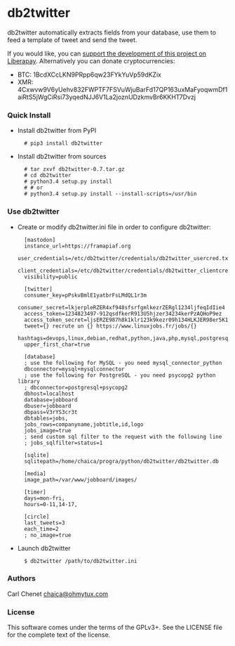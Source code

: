 # db2twitter

db2twitter automatically extracts fields from your database, use them to feed a template of
tweet and send the tweet.

If you would like, you can [support the development of this project on Liberapay](https://liberapay.com/carlchenet/).
Alternatively you can donate cryptocurrencies:

- BTC: 1BcdXCcLKN9PRpp6qw23FYkYuVp59dKZix
- XMR: 4Cxwvw9V6yUehv832FWPTF7FSVuWjuBarFd17QP163uxMaFyoqwmDf1aiRtS5jWgCiRsi73yqedNJJ6V1La2joznUDzkmvBr6KKHT7Dvzj

### Quick Install

* Install db2twitter from PyPI

        # pip3 install db2twitter

* Install db2twitter from sources

        # tar zxvf db2twitter-0.7.tar.gz
        # cd db2twitter
        # python3.4 setup.py install
        # # or
        # python3.4 setup.py install --install-scripts=/usr/bin

### Use db2twitter

* Create or modify db2twitter.ini file in order to configure db2twitter:

        [mastodon]
        instance_url=https://framapiaf.org
        user_credentials=/etc/db2twitter/credentials/db2twitter_usercred.txt
        client_credentials=/etc/db2twitter/credentials/db2twitter_clientcred.txt
        visibility=public

        [twitter]
        consumer_key=pPskvBmlE1yatbrFsLMdQL1r3m
        consumer_secret=lkjerpleRZER4xf948sfsrfgmlkezrZERgl1234ljfeqIdIie4
        access_token=1234823497-912qsdfkerR913U5hjzer34234kerPzAQHoP9ez
        access_token_secret=ljsERZE987h8k1klr123k9kezr09h134HLKJER98er5K1
        tweet={} recrute un {} https://www.linuxjobs.fr/jobs/{}
        hashtags=devops,linux,debian,redhat,python,java,php,mysql,postgresql
        upper_first_char=true

        [database]
        ; use the following for MySQL - you need mysql_connector_python
        dbconnector=mysql+mysqlconnector
        ; use the following for PostgreSQL - you need psycopg2 python library
        ; dbconnector=postgresql+psycopg2
        dbhost=localhost
        database=jobboard
        dbuser=jobboard
        dbpass=V3rYS3cr3t
        dbtables=jobs,
        jobs_rows=companyname,jobtitle,id,logo
        jobs_image=true
        ; send custom sql filter to the request with the following line
        ; jobs_sqlfilter=status=1

        [sqlite]
        sqlitepath=/home/chaica/progra/python/db2twitter/db2twitter.db

        [media]
        image_path=/var/www/jobboard/images/

        [timer]
        days=mon-fri,
        hours=0-11,14-17,

        [circle]
        last_tweets=3
        each_time=2
        ; no_image=true


* Launch db2twitter

        $ db2twitter /path/to/db2twitter.ini

### Authors

Carl Chenet <chaica@ohmytux.com>

### License

This software comes under the terms of the GPLv3+. See the LICENSE file for the complete text of the license.
